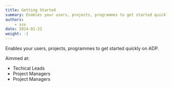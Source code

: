 ```yaml
---
title: Getting Started
summary: Enables your users, projects, programmes to get started quickly on ADP.
authors:
    - xxx
date: 2024-01-22
weight: -1
---
```

Enables your users, projects, programmes to get started quickly on ADP.

Aimmed at:

- Techical Leads
- Project Managers
- Project Managers
